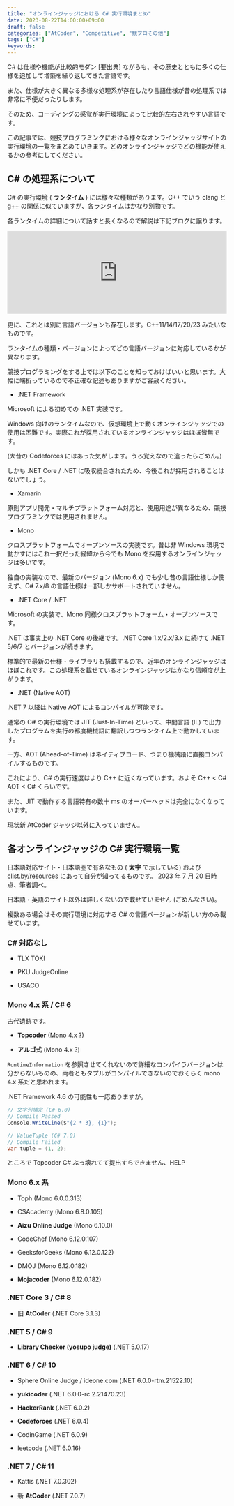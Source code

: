 ```yaml
---
title: "オンラインジャッジにおける C# 実行環境まとめ"
date: 2023-08-22T14:00:00+09:00
draft: false
categories: ["AtCoder", "Competitive", "競プロその他"]
tags: ["C#"]
keywords:
---
```


C# は仕様や機能が比較的モダン [要出典] ながらも、その歴史とともに多くの仕様を追加して増築を繰り返してきた言語です。

また、仕様が大きく異なる多様な処理系が存在したり言語仕様が昔の処理系では非常に不便だったりします。

そのため、コーディングの感覚が実行環境によって比較的左右されやすい言語です。

この記事では、競技プログラミングにおける様々なオンラインジャッジサイトの実行環境の一覧をまとめていきます。どのオンラインジャッジでどの機能が使えるかの参考にしてください。

<!-- more -->


## C# の処理系について

C# の実行環境 ( **ランタイム** ) には様々な種類があります。C++ でいう clang と g++ の関係に似ていますが、各ランタイムはかなり別物です。

各ランタイムの詳細について話すと長くなるので解説は下記ブログに譲ります。

<div style="left: 0; width: 100%; height: 190px; position: relative;"><iframe src="https://hatenablog-parts.com/embed?url=https%3A%2F%2Fsynamon.hatenablog.com%2Fentry%2F2021%2F10%2F18%2F190000" style="top: 0; left: 0; width: 100%; height: 100%; position: absolute; border: 0;" allowfullscreen scrolling="no"></iframe></div>

更に、これとは別に言語バージョンも存在します。C++11/14/17/20/23 みたいなものです。

ランタイムの種類・バージョンによってどの言語バージョンに対応しているかが異なります。

競技プログラミングをする上では以下のことを知っておけばいいと思います。大幅に端折っているので不正確な記述もありますがご容赦ください。

- .NET Framework

Microsoft による初めての .NET 実装です。

Windows 向けのランタイムなので、仮想環境上で動くオンラインジャッジでの使用は困難です。実際これが採用されているオンラインジャッジはほぼ皆無です。

(大昔の Codeforces にはあった気がします。うろ覚えなので違ったらごめん。)

しかも .NET Core / .NET に吸収統合されたため、今後これが採用されることはないでしょう。

- Xamarin

原則アプリ開発・マルチプラットフォーム対応と、使用用途が異なるため、競技プログラミングでは使用されません。

- Mono

クロスプラットフォームでオープンソースの実装です。昔は非 Windows 環境で動かすにはこれ一択だった経緯から今でも Mono を採用するオンラインジャッジは多いです。

独自の実装なので、最新のバージョン (Mono 6.x) でも少し昔の言語仕様しか使えず、C# 7.x/8 の言語仕様は一部しかサポートされていません。

- .NET Core / .NET

Microsoft の実装で、Mono 同様クロスプラットフォーム・オープンソースです。

.NET は事実上の .NET Core の後継です。.NET Core 1.x/2.x/3.x に続けて .NET 5/6/7 とバージョンが続きます。

標準的で最新の仕様・ライブラリも搭載するので、近年のオンラインジャッジはほぼこれです。この処理系を載せているオンラインジャッジはかなり信頼度が上がります。

- .NET (Native AOT)

.NET 7 以降は Native AOT によるコンパイルが可能です。

通常の C# の実行環境では JIT (Just-In-Time) といって、中間言語 (IL) で出力したプログラムを実行の都度機械語に翻訳しつつランタイム上で動かしています。

一方、AOT (Ahead-of-Time) はネイティブコード、つまり機械語に直接コンパイルするものです。

これにより、C# の実行速度はより C++ に近くなっています。およそ C++ &lt; C# AOT &lt; C# くらいです。

また、JIT で動作する言語特有の数十 ms のオーバーヘッドは完全になくなっています。

現状新 AtCoder ジャッジ以外に入っていません。

## 各オンラインジャッジの C# 実行環境一覧

日本語対応サイト・日本語圏で有名なもの ( **太字** で示している) および [clist.by/resources](https://clist.by/resources/) にあって自分が知ってるものです。 2023 年 7 月 20 日時点、筆者調べ。

日本語・英語のサイト以外は詳しくないので載せていません (ごめんなさい)。

複数ある場合はその実行環境に対応する C# の言語バージョンが新しい方のみ載せています。

### C# 対応なし

- TLX TOKI

- PKU JudgeOnline

- USACO

### Mono 4.x 系 / C# 6

古代遺跡です。

- **Topcoder** (Mono 4.x ?)

- **アルゴ式** (Mono 4.x ?)

`RuntimeInformation` を参照させてくれないので詳細なコンパイラバージョンは分からないものの、両者ともタプルがコンパイルできないのでおそらく mono 4.x 系だと思われます。

.NET Framework 4.6 の可能性も一応ありますが。

```cs
// 文字列補完 (C# 6.0)
// Compile Passed
Console.WriteLine($"{2 * 3}, {1}");

// ValueTuple (C# 7.0)
// Compile Failed
var tuple = (1, 2);
```

ところで Topcoder C# ぶっ壊れてて提出すらできません、HELP

### Mono 6.x 系

- Toph (Mono 6.0.0.313)

- CSAcademy (Mono 6.8.0.105)

- **Aizu Online Judge** (Mono 6.10.0)

- CodeChef (Mono 6.12.0.107)

- GeeksforGeeks (Mono 6.12.0.122)

- DMOJ (Mono 6.12.0.182)

- **Mojacoder** (Mono 6.12.0.182)

### .NET Core 3 / C# 8

- 旧 **AtCoder** (.NET Core 3.1.3)

### .NET 5 / C# 9

- **Library Checker (yosupo judge)** (.NET 5.0.17)

### .NET 6 / C# 10 

- Sphere Online Judge / ideone.com (.NET 6.0.0-rtm.21522.10)

- **yukicoder** (.NET 6.0.0-rc.2.21470.23)

- **HackerRank** (.NET 6.0.2)

- **Codeforces** (.NET 6.0.4)

- CodinGame (.NET 6.0.9)

- leetcode (.NET 6.0.16)

### .NET 7 / C# 11

- Kattis (.NET 7.0.302)

- 新 **AtCoder** (.NET 7.0.7)
